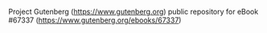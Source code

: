 Project Gutenberg (https://www.gutenberg.org) public repository for
eBook #67337 (https://www.gutenberg.org/ebooks/67337)
